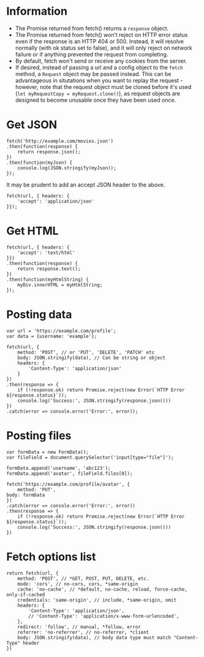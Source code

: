 # Information

* The Promise returned from fetch() returns a `response` object.
* The Promise returned from fetch() won’t reject on HTTP error status even if the response is an HTTP 404 or 500. Instead, it will resolve normally (with ok status set to false), and it will only reject on network failure or if anything prevented the request from completing.
* By default, fetch won't send or receive any cookies from the server.
* If desired, instead of passing a url and a config object to the `fetch` method, a `Request` object may be passed instead. This can be advantageous in situtations when you want to replay the request -  however, note that the request object must be cloned before it's used (`let myRequestCopy = myRequest.clone()`), as request objects are designed to become unusable once they have been used once.

# Get JSON

```
fetch('http://example.com/movies.json')
.then(function(response) {
	return response.json();
})
.then(function(myJson) {
	console.log(JSON.stringify(myJson));
});
```

It may be prudent to add an accept JSON header to the above.

```
fetch(url, { headers: {
	'accept': 'application/json'
}});
```

# Get HTML

```
fetch(url, { headers: {
	'accept': 'text/html'
}})
.then(function(response) {
	return response.text();
})
.then(function(myHtmlString) {
	myDiv.innerHTML = myHtmlString;
});
```

# Posting data

```
var url = 'https://example.com/profile';
var data = {username: 'example'};

fetch(url, {
	method: 'POST', // or 'PUT', 'DELETE', 'PATCH' etc
	body: JSON.stringify(data), // Can be string or object
	headers: {
		'Content-Type': 'application/json'
	}
})
.then(response => {
	if (!response.ok) return Promise.reject(new Error(`HTTP Error ${response.status}`));
	console.log('Success:', JSON.stringify(response.json()))
})
.catch(error => console.error('Error:', error));
```

# Posting files

```
var formData = new FormData();
var fileField = document.querySelector('input[type="file"]');

formData.append('username', 'abc123');
formData.append('avatar', fileField.files[0]);

fetch('https://example.com/profile/avatar', {
	method: 'PUT',
body: formData
})
.catch(error => console.error('Error:', error))
.then(response => {
	if (!response.ok) return Promise.reject(new Error(`HTTP Error ${response.status}`));
	console.log('Success:', JSON.stringify(response.json()))
})
```

# Fetch options list

```
return fetch(url, {
	method: 'POST', // *GET, POST, PUT, DELETE, etc.
	mode: 'cors', // no-cors, cors, *same-origin
	cache: 'no-cache', // *default, no-cache, reload, force-cache, only-if-cached
	credentials: 'same-origin', // include, *same-origin, omit
	headers: {
		'Content-Type': 'application/json',
		// 'Content-Type': 'application/x-www-form-urlencoded',
	},
	redirect: 'follow', // manual, *follow, error
	referrer: 'no-referrer', // no-referrer, *client
	body: JSON.stringify(data), // body data type must match "Content-Type" header
})
```